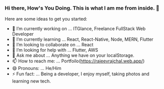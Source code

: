### Hi there, How's You Doing. This is what I am me from inside.  👋

Here are some ideas to get you started:

- 🔭 I’m currently working on ... ITGlance, Freelance FullStack Web Developer
- 🌱 I’m currently learning ... React, React-Native, Node, MERN, Flutter 
- 👯 I’m looking to collaborate on ... React
- 🤔 I’m looking for help with ... Flutter, AWS
- 💬 Ask me about ... Anything we have on your localStorage. 
- 📫 How to reach me: ... Portfoilo(https://rajeevrajchal.web.app/)
- 😄 Pronouns: ... He/Him 
- ⚡ Fun fact: ... Being a developer, I enjoy myself, taking photos and learning new tech.

